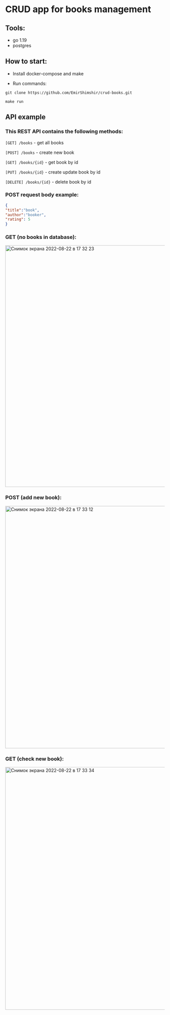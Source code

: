 # CRUD app for books management

## Tools:
+ go 1.19
+ postgres

## How to start:
+ Install docker-compose and make

+ Run commands:

```
git clone https://github.com/EmirShimshir/crud-books.git
```

```
make run
```

## API example

### This REST API contains the following methods:

`[GET] /books` - get all books

`[POST] /books` - create new book

`[GET] /books/{id}` - get book by id

`[PUT] /books/{id}` - create update book by id

`[DELETE] /books/{id}` - delete book by id

### POST request body example:
```json
{
"title":"book",
"author":"booker",
"rating": 5
}
```


### GET (no books in database):

<img width="764" alt="Снимок экрана 2022-08-22 в 17 32 23" src="https://user-images.githubusercontent.com/88317896/185901248-a6345b63-8bf1-4c89-8792-120b782c5562.png">


### POST (add new book):

<img width="766" alt="Снимок экрана 2022-08-22 в 17 33 12" src="https://user-images.githubusercontent.com/88317896/185901306-897beb11-bc4e-4500-abf1-80ea984139a8.png">


### GET (check new book):
<img width="767" alt="Снимок экрана 2022-08-22 в 17 33 34" src="https://user-images.githubusercontent.com/88317896/185901366-dc77ade4-5e0b-4ea5-b859-c77448911b3b.png">






